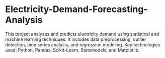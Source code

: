 # Electricity-Demand-Forecasting-Analysis
This project analyzes and predicts electricity demand using statistical and machine learning techniques. It includes data preprocessing, outlier detection, time series analysis, and regression modeling. Key technologies used: Python, Pandas, Scikit-Learn, Statsmodels, and Matplotlib.
